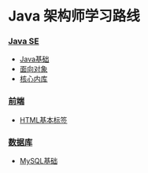 # Java 架构师学习路线

### [Java SE](docs/JavaSE)
* [Java基础](docs/JavaSE/Java基础.md)
* [面向对象]()
* [核心内库]()

### [前端](docs/前端)
* [HTML基本标签]()
### [数据库](docs/数据库)
* [MySQL基础]()


